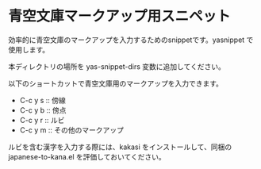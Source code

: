 
# 青空文庫マークアップ用スニペット

効率的に青空文庫のマークアップを入力するためのsnippetです。yasnippet で使用します。

本ディレクトリの場所を yas-snippet-dirs 変数に追加してください。

以下のショートカットで青空文庫用のマークアップを入力できます。

* C-c y s :: 傍線
* C-c y b :: 傍点
* C-c y r :: ルビ
* C-c y m :: その他のマークアップ

ルビを含む漢字を入力する際には、kakasi をインストールして、同梱の japanese-to-kana.el を評価しておいてください。
